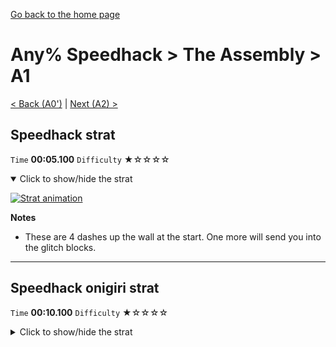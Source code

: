 [Go back to the home page](https://github.com/Doublevil/scbspeedrun)

# Any% Speedhack > The Assembly > A1

[< Back (A0')](https://github.com/Doublevil/scbspeedrun/blob/main/levels/any_sh/A/A0'.md) | [Next (A2) >](https://github.com/Doublevil/scbspeedrun/blob/main/levels/any_sh/A/A2.md)

## Speedhack strat

`Time` **00:05.100** `Difficulty` ★☆☆☆☆
<details open>
  <summary>Click to show/hide the strat</summary>

  [![Strat animation](https://github.com/Doublevil/scbspeedrun/blob/main/media/levels/A/A1_S_Strat.webp)](https://github.com/Doublevil/scbspeedrun/blob/main/media/levels/A/A1_S_Strat.mp4?raw=true)

  **Notes**
  - These are 4 dashes up the wall at the start. One more will send you into the glitch blocks.
</details>

---
## Speedhack onigiri strat

`Time` **00:10.100** `Difficulty` ★☆☆☆☆
<details>
  <summary>Click to show/hide the strat</summary>

  [![Strat animation](https://github.com/Doublevil/scbspeedrun/blob/main/media/levels/A/A1_S_OnigiriStrat.webp)](https://github.com/Doublevil/scbspeedrun/blob/main/media/levels/A/A1_S_OnigiriStrat.mp4?raw=true)

  **Notes**
  - These are 4 dashes up the wall at the start. One more will send you into the glitch blocks.
  - For some reason, the same dashes don't work on the left wall after picking up the onigiri.
</details>
